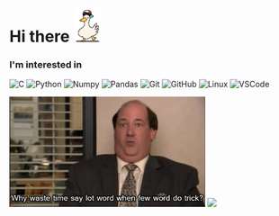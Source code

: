 <h1> Hi there <img  src="https://github.com/bluheart/bluheart/blob/main/pato.gif" width="50px"> </h1>


<h3>I'm interested in</h3>

![C](https://img.shields.io/badge/c-%2300599C.svg?style=for-the-badge&logo=c&logoColor=white")
![Python](https://img.shields.io/badge/python-%2314354C.svg?style=for-the-badge&logo=python&logoColor=white)
![Numpy](https://img.shields.io/badge/numpy-%23013243.svg?style=for-the-badge&logo=numpy&logoColor=white)
![Pandas](https://img.shields.io/badge/pandas-%23150458.svg?style=for-the-badge&logo=pandas&logoColor=white)
![Git](https://img.shields.io/badge/git-%23F05033.svg?style=for-the-badge&logo=git&logoColor=white)
![GitHub](https://img.shields.io/badge/github-%23121011.svg?style=for-the-badge&logo=github&logoColor=white)
![Linux](https://img.shields.io/badge/Linux-FCC624?style=for-the-badge&logo=linux&logoColor=black)
![VSCode](https://img.shields.io/badge/VisualStudioCode-0078d7.svg?style=for-the-badge&logo=visual-studio-code&logoColor=white)

<img  src="https://github.com/bluheart/bluheart/blob/main/kevin.gif" width="348px">  <img src="https://github-readme-stats.vercel.app/api?username=bluheart&show_icons=true&theme=tokyonight">

<!--
**bluheart/bluheart** is a ✨ _special_ ✨ repository because its `README.md` (this file) appears on your GitHub profile.

Here are some ideas to get you started:

- 🔭 I’m currently working on ...
- 🌱 I’m currently learning ...
- 👯 I’m looking to collaborate on ...
- 🤔 I’m looking for help with ...
- 💬 Ask me about ...
- 📫 How to reach me: ...
- 😄 Pronouns: ...
- ⚡ Fun fact: ...
-->
